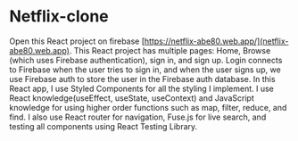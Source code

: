 # Netflix-clone
Open this React project on firebase [https://netflix-abe80.web.app/](netflix-abe80.web.app).
This React project has multiple pages: Home, Browse (which uses Firebase authentication), sign in, and sign up. Login connects to Firebase when the user tries to sign in, and when the user signs up, we use Firebase auth to store the user in the Firebase auth database. In this React app, I use Styled Components for all the styling I implement. I use React knowledge(useEffect, useState, useContext) and JavaScript knowledge for using higher order functions such as map, filter, reduce, and find. I also use React router for navigation, Fuse.js for live search, and testing all components using React Testing Library.
